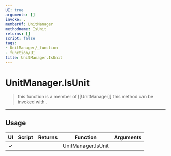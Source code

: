```yaml
---
UI: true
arguments: []
invoke: .
memberOf: UnitManager
methodname: IsUnit
returns: []
script: false
tags:
- UnitManager/_function
- function/UI
title: UnitManager.IsUnit
---
```

# UnitManager.IsUnit
> this function is a member of [[UnitManager]]
> this method can be invoked with `.`
-----
## Usage
|  UI | Script | Returns | Function | Arguments |
|:---:|:------:|-------:|:--------:|:---------|
|✓| ||UnitManager.IsUnit||
